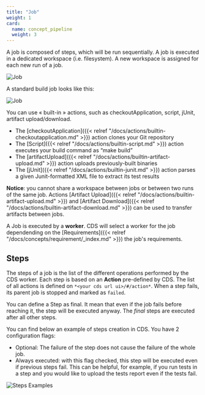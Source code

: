 ```yaml
---
title: "Job"
weight: 1
card:
  name: concept_pipeline
  weight: 3
---
```



A job is composed of steps, which will be run sequentially. A job is executed in a dedicated workspace (i.e. filesystem). A new workspace is assigned for each new run of a job.

![Job](../images/job_steps.png?height=300px)

A standard build job looks like this:


![Job](../images/job.png?height=500px)

You can use « built-in » actions, such as checkoutApplication, script, jUnit, artifact upload/download.

- The [checkoutApplication]({{< relref "/docs/actions/builtin-checkoutapplication.md" >}}) action clones your Git repository
- The [Script]({{< relref "/docs/actions/builtin-script.md" >}}) action executes your build command as “make build”
- The [artifactUpload]({{< relref "/docs/actions/builtin-artifact-upload.md" >}}) action uploads previously-built binaries
- The [jUnit]({{< relref "/docs/actions/builtin-junit.md" >}}) action parses a given Junit-formatted XML file to extract its test results


**Notice**: you cannot share a workspace between jobs or between two runs of the same job. Actions [Artifact Upload]({{< relref "/docs/actions/builtin-artifact-upload.md" >}}) and [Artifact Download]({{< relref "/docs/actions/builtin-artifact-download.md" >}}) can be used to transfer artifacts between jobs.

A Job is executed by a **worker**. CDS will select a worker for the job dependending on the [Requirements]({{< relref "/docs/concepts/requirement/_index.md" >}}) the job's requirements.

## Steps

The steps of a job is the list of the different operations performed by the CDS worker. Each step is based on an **Action** pre-defined by CDS. The list of all actions is defined on `*<your cds url ui>/#/action*`. When a step fails, its parent job is stopped and marked as `failed`.

You can define a Step as final. It mean that even if the job fails before reaching it, the step will be executed anyway. The *final* steps are executed after all other steps.

You can find below an example of steps creation in CDS.
You have 2 configuration flags:

- Optional: The failure of the step does not cause the failure of the whole job.
- Always executed: with this flag checked, this step will be executed even if previous steps fail. This can be helpful, for example, if you run tests in a step and you would like to upload the tests report even if the tests fail.

![Steps Examples](/images/concepts_step_example.png)
